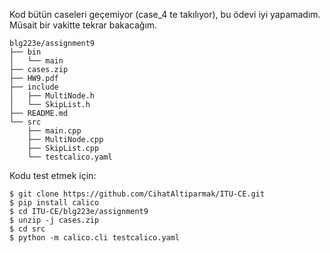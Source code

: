 Kod bütün caseleri geçemiyor (case_4 te takılıyor), bu ödevi iyi yapamadım. Müsait bir vakitte tekrar bakacağım.

```
blg223e/assignment9
├── bin
│   └── main
├── cases.zip
├── HW9.pdf
├── include
│   ├── MultiNode.h
│   └── SkipList.h
├── README.md
└── src
    ├── main.cpp
    ├── MultiNode.cpp
    ├── SkipList.cpp
    └── testcalico.yaml
```

Kodu test etmek için:

```shell
$ git clone https://github.com/CihatAltiparmak/ITU-CE.git
$ pip install calico
$ cd ITU-CE/blg223e/assignment9
$ unzip -j cases.zip
$ cd src
$ python -m calico.cli testcalico.yaml
```
